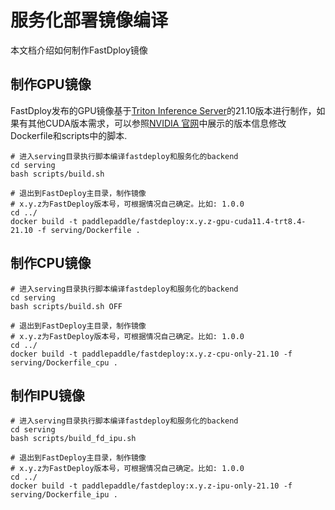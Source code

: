 # 服务化部署镜像编译

本文档介绍如何制作FastDploy镜像

## 制作GPU镜像

FastDploy发布的GPU镜像基于[Triton Inference Server](https://github.com/triton-inference-server/server)的21.10版本进行制作，如果有其他CUDA版本需求，可以参照[NVIDIA 官网](https://docs.nvidia.com/deeplearning/frameworks/support-matrix/index.html)中展示的版本信息修改Dockerfile和scripts中的脚本.

```
# 进入serving目录执行脚本编译fastdeploy和服务化的backend
cd serving
bash scripts/build.sh

# 退出到FastDeploy主目录，制作镜像
# x.y.z为FastDeploy版本号，可根据情况自己确定。比如: 1.0.0
cd ../
docker build -t paddlepaddle/fastdeploy:x.y.z-gpu-cuda11.4-trt8.4-21.10 -f serving/Dockerfile .
```

## 制作CPU镜像

```
# 进入serving目录执行脚本编译fastdeploy和服务化的backend
cd serving
bash scripts/build.sh OFF

# 退出到FastDeploy主目录，制作镜像
# x.y.z为FastDeploy版本号，可根据情况自己确定。比如: 1.0.0
cd ../
docker build -t paddlepaddle/fastdeploy:x.y.z-cpu-only-21.10 -f serving/Dockerfile_cpu .
```

## 制作IPU镜像

```
# 进入serving目录执行脚本编译fastdeploy和服务化的backend
cd serving
bash scripts/build_fd_ipu.sh

# 退出到FastDeploy主目录，制作镜像
# x.y.z为FastDeploy版本号，可根据情况自己确定。比如: 1.0.0
cd ../
docker build -t paddlepaddle/fastdeploy:x.y.z-ipu-only-21.10 -f serving/Dockerfile_ipu .
```
